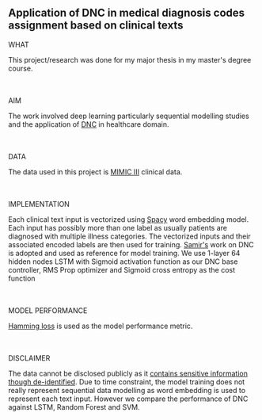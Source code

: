 ## Application of DNC in medical diagnosis codes assignment based on clinical texts

WHAT

This project/research was done for my major thesis in my master's degree course.

<br></br>
AIM

The work involved deep learning particularly sequential modelling studies and the application of [DNC](https://www.nature.com/articles/nature20101.epdf?author_access_token=ImTXBI8aWbYxYQ51Plys8NRgN0jAjWel9jnR3ZoTv0MggmpDmwljGswxVdeocYSurJ3hxupzWuRNeGvvXnoO8o4jTJcnAyhGuZzXJ1GEaD-Z7E6X_a9R-xqJ9TfJWBqz) in healthcare domain.

<br></br>
DATA

The data used in this project is [MIMIC III](https://www.nature.com/articles/sdata201635) clinical data.

<br></br>
IMPLEMENTATION

Each clinical text input is vectorized using [Spacy](https://spacy.io) word embedding model. Each input has possibly more than one label as usually patients are diagnosed with multiple illness categories. The vectorized inputs and their associated encoded labels are then used for training.
[Samir's](https://github.com/Mostafa-Samir/DNC-tensorflow) work on DNC is adopted and used as reference for model training. We use 1-layer 64 hidden nodes LSTM with Sigmoid activation function as our DNC base controller, RMS Prop optimizer and Sigmoid cross entropy as the cost function

<br></br>
MODEL PERFORMANCE

[Hamming loss](http://scikit-learn.org/stable/modules/generated/sklearn.metrics.hamming_loss.html) is used as the model performance metric.

<br></br>
DISCLAIMER

The data cannot be disclosed publicly as it [contains sensitive information though de-identified](https://mimic.physionet.org/gettingstarted/access/).
Due to time constraint, the model training does not really represent sequential data modelling as word embedding is used to represent each text input. However we compare the performance of DNC against LSTM, Random Forest and SVM.
